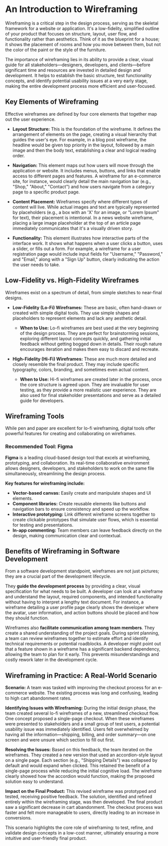  # An Introduction to Wireframing

Wireframing is a critical step in the design process, serving as the skeletal framework for a website or application. It's a low-fidelity, simplified outline of your product that focuses on structure, layout, user flow, and functionality rather than aesthetics. Think of it as the blueprint for a house; it shows the placement of rooms and how you move between them, but not the color of the paint or the style of the furniture.

The importance of wireframing lies in its ability to provide a clear, visual guide for all stakeholders—designers, developers, and clients—before significant time and resources are invested in detailed design and development. It helps to establish the basic structure, test functionality concepts, and identify potential usability issues at a very early stage, making the entire development process more efficient and user-focused.

## Key Elements of Wireframing

Effective wireframes are defined by four core elements that together map out the user experience.

* **Layout Structure:** This is the foundation of the wireframe. It defines the arrangement of elements on the page, creating a visual hierarchy that guides the user's eye. For example, in a blog post wireframe, the headline would be given top priority in the layout, followed by a main image and then the body text, establishing a clear and logical reading order.

* **Navigation:** This element maps out how users will move through the application or website. It includes menus, buttons, and links that enable access to different pages and features. A wireframe for an e-commerce site, for instance, would clearly detail the main navigation bar (e.g., "Shop," "About," "Contact") and how users navigate from a category page to a specific product page.

* **Content Placement:** Wireframes specify where different types of content will live. While actual images and text are typically represented by placeholders (e.g., a box with an 'X' for an image, or "Lorem Ipsum" for text), their placement is intentional. In a news website wireframe, placing a large image placeholder at the top of an article page immediately communicates that it's a visually driven story.

* **Functionality:** This element illustrates how interactive parts of the interface work. It shows what happens when a user clicks a button, uses a slider, or fills out a form. For example, a wireframe for a user registration page would include input fields for "Username," "Password," and "Email," along with a "Sign Up" button, clearly indicating the action the user needs to take.

## Low-Fidelity vs. High-Fidelity Wireframes

Wireframes exist on a spectrum of detail, from simple sketches to near-final designs.

* **Low-Fidelity (Lo-Fi) Wireframes:** These are basic, often hand-drawn or created with simple digital tools. They use simple shapes and placeholders to represent elements and lack any aesthetic detail.
    * **When to Use:** Lo-fi wireframes are best used at the very beginning of the design process. They are perfect for brainstorming sessions, exploring different layout concepts quickly, and gathering initial feedback without getting bogged down in details. Their rough nature encourages iteration and makes them easy to discard and recreate.

* **High-Fidelity (Hi-Fi) Wireframes:** These are much more detailed and closely resemble the final product. They may include specific typography, colors, branding, and sometimes even actual content.
    * **When to Use:** Hi-fi wireframes are created later in the process, once the core structure is agreed upon. They are invaluable for user testing, as they provide a more realistic user experience. They are also used for final stakeholder presentations and serve as a detailed guide for developers.

## Wireframing Tools

While pen and paper are excellent for lo-fi wireframing, digital tools offer powerful features for creating and collaborating on wireframes.

### Recommended Tool: Figma

**Figma** is a leading cloud-based design tool that excels at wireframing, prototyping, and collaboration. Its real-time collaborative environment allows designers, developers, and stakeholders to work on the same file simultaneously, streamlining the design process.

**Key features for wireframing include:**
* **Vector-based canvas:** Easily create and manipulate shapes and UI elements.
* **Component libraries:** Create reusable elements like buttons and navigation bars to ensure consistency and speed up the workflow.
* **Interactive prototyping:** Link different wireframe screens together to create clickable prototypes that simulate user flows, which is essential for testing and presentations.
* **In-app commenting:** Team members can leave feedback directly on the design, making communication clear and contextual.

## Benefits of Wireframing in Software Development

From a software development standpoint, wireframes are not just pictures; they are a crucial part of the development lifecycle.

They **guide the development process** by providing a clear, visual specification for what needs to be built. A developer can look at a wireframe and understand the layout, required components, and intended functionality without having to interpret a lengthy text document. For instance, a wireframe detailing a user profile page clearly shows the developer where the avatar, user information, and action buttons should be placed and how they should function.

Wireframes also **facilitate communication among team members**. They create a shared understanding of the project goals. During sprint planning, a team can review wireframes together to estimate effort and identify technical requirements or potential roadblocks. A developer might point out that a feature shown in a wireframe has a significant backend dependency, allowing the team to plan for it early. This prevents misunderstandings and costly rework later in the development cycle.

## Wireframing in Practice: A Real-World Scenario

**Scenario:** A team was tasked with improving the checkout process for an e-commerce website. The existing process was long and confusing, leading to high cart abandonment rates.

**Identifying Issues with Wireframing:**
During the initial design phase, the team created several lo-fi wireframes of a new, streamlined checkout flow. One concept proposed a single-page checkout. When these wireframes were presented to stakeholders and a small group of test users, a potential usability issue was immediately identified. Users felt overwhelmed by having all the information—shipping, billing, and order summary—on one screen and were unsure which section to fill out first.

**Resolving the Issues:**
Based on this feedback, the team iterated on the wireframes. They created a new version that used an accordion-style layout on a single page. Each section (e.g., "Shipping Details") was collapsed by default and would expand when clicked. This retained the benefit of a single-page process while reducing the initial cognitive load. The wireframe clearly showed how the accordion would function, making the proposed solution easy to understand.

**Impact on the Final Product:**
This revised wireframe was prototyped and tested, receiving positive feedback. The solution, identified and refined entirely within the wireframing stage, was then developed. The final product saw a significant decrease in cart abandonment. The checkout process was faster and felt more manageable to users, directly leading to an increase in conversions.

This scenario highlights the core role of wireframing: to test, refine, and validate design concepts in a low-cost manner, ultimately ensuring a more intuitive and user-friendly final product.
